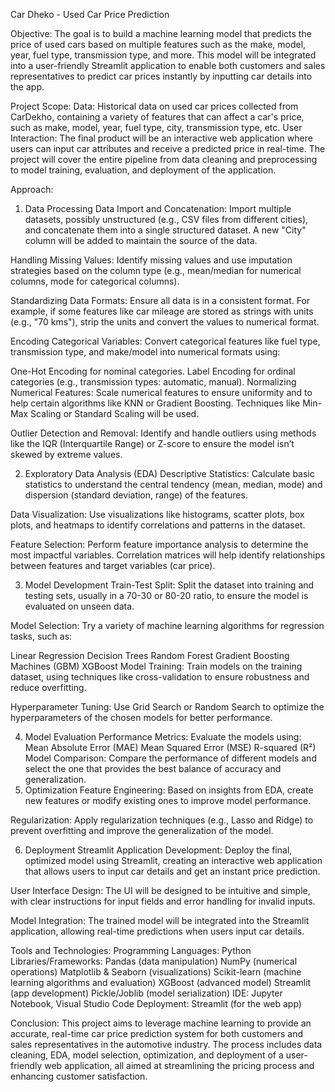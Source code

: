 Car Dheko - Used Car Price Prediction

Objective:
The goal is to build a machine learning model that predicts the price of used cars based on multiple features such as the make, model, year, fuel type, transmission type, and more. This model will be integrated into a user-friendly Streamlit application to enable both customers and sales representatives to predict car prices instantly by inputting car details into the app.

Project Scope:
Data: Historical data on used car prices collected from CarDekho, containing a variety of features that can affect a car's price, such as make, model, year, fuel type, city, transmission type, etc.
User Interaction: The final product will be an interactive web application where users can input car attributes and receive a predicted price in real-time.
The project will cover the entire pipeline from data cleaning and preprocessing to model training, evaluation, and deployment of the application.

Approach:
1. Data Processing
Data Import and Concatenation:
Import multiple datasets, possibly unstructured (e.g., CSV files from different cities), and concatenate them into a single structured dataset. A new "City" column will be added to maintain the source of the data.

Handling Missing Values:
Identify missing values and use imputation strategies based on the column type (e.g., mean/median for numerical columns, mode for categorical columns).

Standardizing Data Formats:
Ensure all data is in a consistent format. For example, if some features like car mileage are stored as strings with units (e.g., "70 kms"), strip the units and convert the values to numerical format.

Encoding Categorical Variables:
Convert categorical features like fuel type, transmission type, and make/model into numerical formats using:

One-Hot Encoding for nominal categories.
Label Encoding for ordinal categories (e.g., transmission types: automatic, manual).
Normalizing Numerical Features:
Scale numerical features to ensure uniformity and to help certain algorithms like KNN or Gradient Boosting. Techniques like Min-Max Scaling or Standard Scaling will be used.

Outlier Detection and Removal:
Identify and handle outliers using methods like the IQR (Interquartile Range) or Z-score to ensure the model isn’t skewed by extreme values.

2. Exploratory Data Analysis (EDA)
Descriptive Statistics:
Calculate basic statistics to understand the central tendency (mean, median, mode) and dispersion (standard deviation, range) of the features.

Data Visualization:
Use visualizations like histograms, scatter plots, box plots, and heatmaps to identify correlations and patterns in the dataset.

Feature Selection:
Perform feature importance analysis to determine the most impactful variables. Correlation matrices will help identify relationships between features and target variables (car price).

3. Model Development
Train-Test Split:
Split the dataset into training and testing sets, usually in a 70-30 or 80-20 ratio, to ensure the model is evaluated on unseen data.

Model Selection:
Try a variety of machine learning algorithms for regression tasks, such as:

Linear Regression
Decision Trees
Random Forest
Gradient Boosting Machines (GBM)
XGBoost
Model Training:
Train models on the training dataset, using techniques like cross-validation to ensure robustness and reduce overfitting.

Hyperparameter Tuning:
Use Grid Search or Random Search to optimize the hyperparameters of the chosen models for better performance.

4. Model Evaluation
Performance Metrics:
Evaluate the models using:
Mean Absolute Error (MAE)
Mean Squared Error (MSE)
R-squared (R²)
Model Comparison:
Compare the performance of different models and select the one that provides the best balance of accuracy and generalization.
5. Optimization
Feature Engineering:
Based on insights from EDA, create new features or modify existing ones to improve model performance.

Regularization:
Apply regularization techniques (e.g., Lasso and Ridge) to prevent overfitting and improve the generalization of the model.

6. Deployment
Streamlit Application Development:
Deploy the final, optimized model using Streamlit, creating an interactive web application that allows users to input car details and get an instant price prediction.

User Interface Design:
The UI will be designed to be intuitive and simple, with clear instructions for input fields and error handling for invalid inputs.

Model Integration:
The trained model will be integrated into the Streamlit application, allowing real-time predictions when users input car details.

Tools and Technologies:
Programming Languages: Python
Libraries/Frameworks:
Pandas (data manipulation)
NumPy (numerical operations)
Matplotlib & Seaborn (visualizations)
Scikit-learn (machine learning algorithms and evaluation)
XGBoost (advanced model)
Streamlit (app development)
Pickle/Joblib (model serialization)
IDE: Jupyter Notebook, Visual Studio Code
Deployment: Streamlit (for the web app)

Conclusion:
This project aims to leverage machine learning to provide an accurate, real-time car price prediction system for both customers and sales representatives in the automotive industry. The process includes data cleaning, EDA, model selection, optimization, and deployment of a user-friendly web application, all aimed at streamlining the pricing process and enhancing customer satisfaction.
